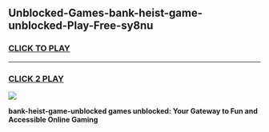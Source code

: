 
## Unblocked-Games-bank-heist-game-unblocked-Play-Free-sy8nu
<h3>
<a href="https://premium76.site?title=bank-heist-game-unblocked&ref=12A">CLICK TO PLAY</a></h3>
<hr>

<h3>
<a href="https://premium76.site?title=bank-heist-game-unblocked&ref=12A">CLICK 2 PLAY</a>
  
</h3>

<a href="https://premium76.site?title=bank-heist-game-unblocked&ref=12A"><img src="https://clearcache.store/games.png"></a>


**bank-heist-game-unblocked games unblocked: Your Gateway to Fun and Accessible Online Gaming**
